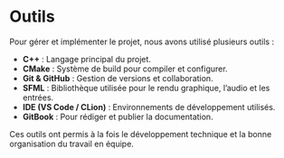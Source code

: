 # Outils

Pour gérer et implémenter le projet, nous avons utilisé plusieurs outils :

- **C++** : Langage principal du projet.  
- **CMake** : Système de build pour compiler et configurer.  
- **Git & GitHub** : Gestion de versions et collaboration.  
- **SFML** : Bibliothèque utilisée pour le rendu graphique, l’audio et les entrées.  
- **IDE (VS Code / CLion)** : Environnements de développement utilisés.  
- **GitBook** : Pour rédiger et publier la documentation.  

Ces outils ont permis à la fois le développement technique et la bonne organisation du travail en équipe.
